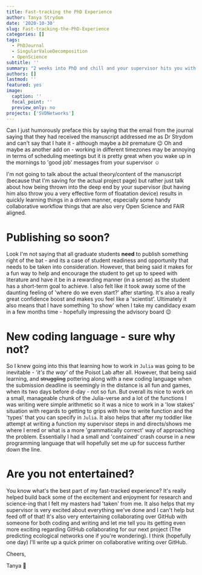 ```yaml
---
title: Fast-tracking the PhD Experience
author: Tanya Strydom
date: '2020-10-30'
slug: Fast-tracking-the-PhD-Experience
categories: []
tags:
  - PhDJournal
  - SingularValueDecomposition
  - OpenScience
subtitle: ''
summary: "2 weeks into PhD and chill and your supervisor hits you with an idea for a manuscript due in 1.5 months, while you're working remotely (in a different continent & timezone no less) and during a pandemic. It all turned out okay in the end though - I think."
authors: []
lastmod: ''
featured: yes
image:
  caption: ''
  focal_point: ''
  preview_only: no
projects: ['SVDNetworks']
---
```


Can I just humorously preface this by saying that the email from the journal saying that they had received the manuscript addressed me as Dr Strydom and can't say that I hate it - although maybe a *bit* premature 😉 Oh and maybe as another add on - working in different timezones may be annoying in terms of scheduling meetings but it is pretty great when you wake up in the mornings to 'good job' messages from your supervisor ☺️

I'm not going to talk about the actual theory/content of the manuscript (because that I'm saving for the actual project page) but rather just talk about how being thrown into the deep end by your supervisor (but having him also throw you a very effective form of floatation device) results in quickly learning things in a driven manner, especially some handy collaborative workflow things that are also very Open Science and FAIR aligned.

# Publishing so soon?

Look I'm not saying that all graduate students **need** to publish something right of the bat - and its a case of student readiness and opportunity that needs to be taken into consideration. However, that being said it makes for a fun way to help and encourage the student to get up to speed with literature and have it be in a rewarding manner (in a sense) as the student has a short-term goal to achieve. I also felt like it took away some of the daunting feeling of 'where do we even start?' after starting. It's also a really great confidence boost and makes you feel like a 'scientist'. Ultimately it also means that I have something 'to show' when I take my candidacy exam in a few months time - hopefully impressing the advisory board :wink:

# New coding language - sure why not?

So I knew going into this that learning how to work in `Julia` was going to be inevitable - *'it's the way'* of the Poisot Lab after all. However, that being said learning, and ~~struggling~~ pottering along with a new coding language when the submission deadline is seemingly in the distance is all fun and games, when its two days before d-day - not so fun. But overall its nice to work on a small, manageable chunk of the Julia-verse and a lot of the functions I was writing were simple arithmetic so it was a nice to work in a 'low stakes' situation with regards to getting to grips with how to write function and the 'types' that you can specify in `Julia`. It also helps that after my toddler like attempt at writing a function  my supervisor steps in and directs/shows me where I erred or what is a more 'grammatically correct' way of approaching the problem. Essentially I had a small and 'contained' crash course in a new programming language that will hopefully set me up for success further down the line.

# Are you not entertained?

You know what's the best part of my fast-tracked experience? It's really helped build back some of the excitement and enjoyment for research and science-ing that I felt my masters had 'taken' from me. It also helps that my supervisor is very excited about everything we've done and I can't help but feed off of that! It's also very entertaining collaborating over GitHub with someone for both coding and writing and let me tell you its getting even more exciting regarding GitHub collaborating for our next project (The predicting ecological networks one if you're wondering). I think (hopefully one day) I'll write up a quick primer on collaborative writing over GitHub.

Cheers,

Tanya 🐾
